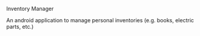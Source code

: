 Inventory Manager

An android application to manage personal inventories (e.g. books, electric parts, etc.)